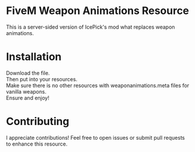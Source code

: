 # FiveM Weapon Animations Resource
This is a server-sided version of IcePick's mod what replaces weapon animations.

# Installation
Download the file.<br/>
Then put into your resources.<br/>
Make sure there is no other resources with weaponanimations.meta files for vanilla weapons.<br/>
Ensure and enjoy!

# Contributing
I appreciate contributions! Feel free to open issues or submit pull requests to enhance this resource.

